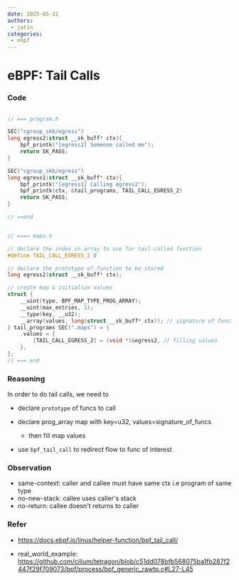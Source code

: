 ```yaml
---
date: 2025-05-31
authors:
 - jatin
categories:
 - ebpf
---
```


# eBPF: Tail Calls

### Code

```c linenums="1"

// === program.h

SEC("cgroup_skb/egress")
long egress2(struct __sk_buff* ctx){
    bpf_printk("[egress2] Someone called me");
    return SK_PASS;
}

SEC("cgroup_skb/egress")
long egress1(struct __sk_buff* ctx){
    bpf_printk("[egress1] Calling egress2");
    bpf_printk(ctx, &tail_programs, TAIL_CALL_EGRESS_2)
    return SK_PASS;
}

// ==end


// ==== maps.h

// declare the index in array to use for tail-called function
#define TAIL_CALL_EGRESS_2 0 

// declare the prototype of function to be stored
long egress2(struct __sk_buff* ctx);

// create map & initialize values
struct {
	__uint(type, BPF_MAP_TYPE_PROG_ARRAY);
	__uint(max_entries, 1);
	__type(key, __u32);
	__array(values, long(struct __sk_buff* ctx)); // signature of function
} tail_programs SEC(".maps") = {
	.values = {
		[TAIL_CALL_EGRESS_2] = (void *)&egress2, // filling values
	},
};  
// === end

```


### Reasoning

In order to do tail calls, we need to

- declare `prototype` of funcs to call
- declare prog_array map with key=u32, values=signature_of_funcs 
    - then fill map values

- use `bpf_tail_call` to redirect flow to func of interest



### Observation

- same-context: caller and callee must have same ctx i.e program of same type
- no-new-stack: callee uses caller's stack
- no-return: callee doesn't returns to caller


### Refer
- https://docs.ebpf.io/linux/helper-function/bpf_tail_call/

- real_world_example: https://github.com/cilium/tetragon/blob/c51dd078bfb568075ba1fb287f2447f29f709073/bpf/process/bpf_generic_rawtp.c#L27-L45